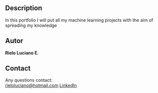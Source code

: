 ## Description

In this portfolio I will put all my machine learning projects with the aim of spreading my knowledge

## Autor

**Rielo Luciano E.**

## Contact

Any questions contact: <br>
rieloluciano@hotmail.com
[LinkedIn](www.linkedin.com/in/luciano-rielo-b63149172)
